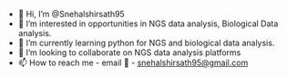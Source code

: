 - 👋 Hi, I’m @Snehalshirsath95
- 👀 I’m interested in opportunities in NGS data analysis, Biological Data analysis.
- 🌱 I’m currently learning python for NGS and biological data analysis.
- 💞️ I’m looking to collaborate on NGS data analysis platforms
- 📫 How to reach me - email 📧 - snehalshirsath95@gmail.com 

<!---
Snehalshirsath95/Snehalshirsath95 is a ✨ special ✨ repository because its `README.md` (this file) appears on your GitHub profile.
You can click the Preview link to take a look at your changes.
--->
